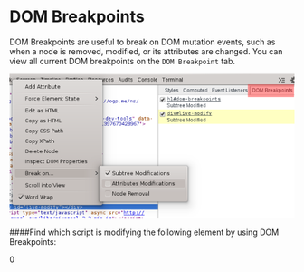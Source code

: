 DOM Breakpoints
===============

DOM Breakpoints are useful to break on DOM mutation events, such as when a node is removed, modified, or its attributes are changed.
You can view all current DOM breakpoints on the `DOM Breakpoint` tab.

![alt text](/elements/breakpoint.png "Less")

####Find which script is modifying the following element by using DOM Breakpoints:

<div id="live-modify">
	<span>0</span>
</div>

<script>
	var i = setInterval(function() {
		var el = document.getElementById("live-modify");
		if(!el) return clearInterval(i);

		var span = el.children[0];

		var num = (span.innerHTML * 1) + 1;

		el.removeChild(span);
		el.innerHTML = "<span>" + num + "</span>"
	}, 1000);
</script>